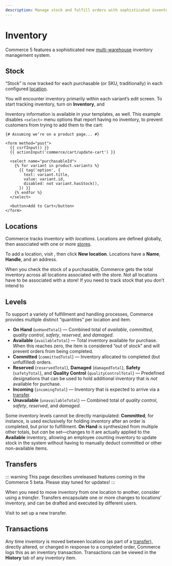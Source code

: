 ```yaml
---
description: Manage stock and fulfill orders with sophisticated inventory tools.
---
```


# Inventory

Commerce 5 features a sophisticated new [multi-warehouse](#locations) inventory management system.

## Stock

“Stock” is now tracked for each purchasable (or SKU, traditionally) in each configured [location](#locations).

You will encounter inventory primarily within each variant’s edit screen. To start tracking inventory, turn on **Inventory**, and 

Inventory information is available in your templates, as well. This example disables `<select>` menu options that report having no inventory, to prevent customers from trying to add them to the cart:

```twig
{# Assuming we’re on a product page... #}

<form method="post">
  {{ csrfInput() }}
  {{ actionInput('commerce/cart/update-cart') }}

  <select name="purchasableId">
    {% for variant in product.variants %}
      {{ tag('option', {
        text: variant.title,
        value: variant.id,
        disabled: not variant.hasStock(),
      }) }}
    {% endfor %}
  </select>

  <button>Add to Cart</button>
</form>
```

## Locations

Commerce tracks inventory with _locations_. Locations are defined globally, then associated with one or more [stores](stores.md).

To add a location, visit <Journey path="Commerce, Inventory, Locations" />, then click **New location**. Locations have a **Name**, **Handle**, and an address.

When you check the stock of a purchasable, Commerce gets the total inventory across all locations associated with the store. Not all locations have to be associated with a store! If you need to track stock that you don’t intend to 

## Levels

To support a variety of fulfillment and handling processes, Commerce provides multiple distinct “quantities” per location and item.

- **On Hand** (`onHandTotal`) — Combined total of _available_, _committed_, _quality control_, _safety_, _reserved_, and _damaged_.
- **Available** (`availableTotal`) — Total inventory available for purchase. When this reaches zero, the item is considered “out of stock” and will prevent orders from being completed.
- **Committed** (`committedTotal`) — Inventory allocated to completed (but unfulfilled) orders.
- **Reserved** (`reservedTotal`), **Damaged** (`damagedTotal`), **Safety** (`safetyTotal`), and **Quality Control** (`qualityControlTotal`) — Predefined designations that can be used to hold additional inventory that is _not_ available for purchase.
- **Incoming** (`incomingTotal`) — Inventory that is expected to arrive via a [transfer](#transfers).
- **Unavailable** (`unavailableTotal`) — Combined total of _quality control_, _safety_, _reserved_, and _damaged_.

Some inventory levels cannot be directly manipulated: **Committed**, for instance, is used exclusively for holding inventory after an order is completed, but prior to fulfillment. **On Hand** is synthesized from multiple other totals, but _can_ be set—changes to it are actually applied to the **Available** inventory, allowing an employee counting inventory to update stock in the system without having to manually deduct committed or other non-available items.

## Transfers

::: warning
This page describes unreleased features coming in the Commerce 5 beta. Please stay tuned for updates!
:::

When you need to move inventory from one location to another, consider using a _transfer_. Transfers encapsulate one or more changes to locations’ inventory, and can be drafted and executed by different users.

Visit <Journey path="Commerce, Store Management, Inventory, Transfers" /> to set up a new transfer.

## Transactions

Any time inventory is moved between locations (as part of a [transfer](#transfers)), directly altered, or changed in response to a completed order, Commerce logs this as an inventory transaction. Transactions can be viewed in the **History** tab of any inventory item.
